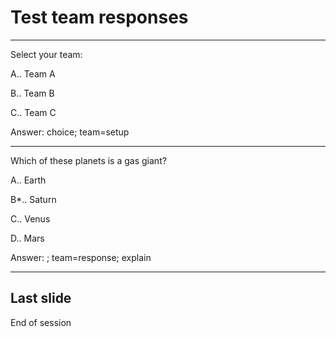 <!--slidoc-defaults --pace=3 --features=grade_response,share_all -->

# Test team responses

<script>
var choices = ['A', 'B', 'C', 'D'];
function randChoice() {return choices[Math.floor(Math.random()*choices.length)];}
var TestScripts = {};
TestScripts.admin = [
  ['-ready'],
  ['-initSession'],
  ['initSlideView', 0, 5000, 'next'],
  ['nextEvent', 2, 4000, 'finalizeShare'],
  ['autoEvent', 0, 4000, 'choice', ['']],
  ['answerTally', 3, 4000, 'finalizeShare'],
  ['autoEvent', 0, 1000, 'choice', ['B', 'ANS']],
  ['answerTally', 0, 500, 'next'],
  ['nextEvent', 4, 500, 'end']
  ];
TestScripts.bbb = [
  ['-ready'],
  ['-initSession'],
  ['-initSlideView'],
  ['AdminPacedAdvance', 2, 500, 'choiceSel', ['C']],
  ['-AdminPacedAdvance'],
  ['answerTally', 0, 0, 'end']
  ];
TestScripts.ccc = [
  ['-ready'],
  ['-initSession'],
  ['-initSlideView'],
  ['AdminPacedAdvance', 2, 500, 'choiceSel', ['C']],
  ['-answerTally'],
  ['AdminPacedAdvance', 3, 500, 'choice', [randChoice(), 'Just because ...']]
  ];
Slidoc.enableTesting(Slidoc.getParameter('testscript')||'', TestScripts);
</script>

---

Select your team:

A.. Team A

B.. Team B

C.. Team C

Answer: choice; team=setup

---

Which of these planets is a gas giant?

A.. Earth

B*.. Saturn

C.. Venus

D.. Mars

Answer: ; team=response; explain

---

## Last slide

End of session
